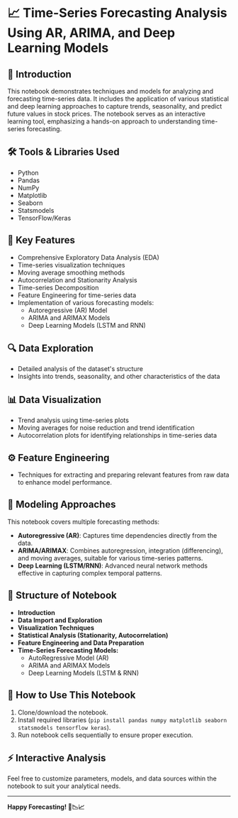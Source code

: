 # 📈 Time-Series Forecasting Analysis Using AR, ARIMA, and Deep Learning Models


## 🚀 Introduction
This notebook demonstrates techniques and models for analyzing and forecasting time-series data. It includes the application of various statistical and deep learning approaches to capture trends, seasonality, and predict future values in stock prices. The notebook serves as an interactive learning tool, emphasizing a hands-on approach to understanding time-series forecasting.



## 🛠️ Tools & Libraries Used
- Python
- Pandas
- NumPy
- Matplotlib
- Seaborn
- Statsmodels
- TensorFlow/Keras



## 📌 Key Features
- Comprehensive Exploratory Data Analysis (EDA)
- Time-series visualization techniques
- Moving average smoothing methods
- Autocorrelation and Stationarity Analysis
- Time-series Decomposition
- Feature Engineering for time-series data
- Implementation of various forecasting models:
  - Autoregressive (AR) Model
  - ARIMA and ARIMAX Models
  - Deep Learning Models (LSTM and RNN)



## 🔍 Data Exploration
- Detailed analysis of the dataset's structure
- Insights into trends, seasonality, and other characteristics of the data



## 📊 Data Visualization
- Trend analysis using time-series plots
- Moving averages for noise reduction and trend identification
- Autocorrelation plots for identifying relationships in time-series data



## ⚙️ Feature Engineering
- Techniques for extracting and preparing relevant features from raw data to enhance model performance.



## 📐 Modeling Approaches
This notebook covers multiple forecasting methods:
- **Autoregressive (AR)**: Captures time dependencies directly from the data.
- **ARIMA/ARIMAX**: Combines autoregression, integration (differencing), and moving averages, suitable for various time-series patterns.
- **Deep Learning (LSTM/RNN)**: Advanced neural network methods effective in capturing complex temporal patterns.



## 📖 Structure of Notebook
- **Introduction**
- **Data Import and Exploration**
- **Visualization Techniques**
- **Statistical Analysis (Stationarity, Autocorrelation)**
- **Feature Engineering and Data Preparation**
- **Time-Series Forecasting Models:**
  - AutoRegressive Model (AR)
  - ARIMA and ARIMAX Models
  - Deep Learning Models (LSTM & RNN)



## 📝 How to Use This Notebook
1. Clone/download the notebook.
2. Install required libraries (`pip install pandas numpy matplotlib seaborn statsmodels tensorflow keras`).
3. Run notebook cells sequentially to ensure proper execution.



## ⚡ Interactive Analysis
Feel free to customize parameters, models, and data sources within the notebook to suit your analytical needs.

---

**Happy Forecasting! 🚀📉📈**
